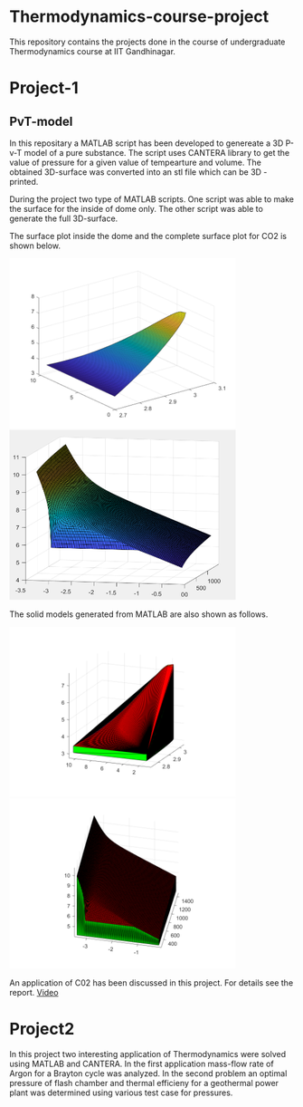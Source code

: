 # Thermodynamics-course-project
This repository contains the projects done in the course of undergraduate Thermodynamics course at IIT Gandhinagar. 

# Project-1
## PvT-model
In this repositary a MATLAB script has been developed to genereate a 3D P-v-T model of a pure substance. The script uses CANTERA library to get the value of pressure for a given value of tempearture and volume. The obtained 3D-surface was converted into an stl file which can be 3D - printed. 

During the project two type of MATLAB scripts. One script was able to make the surface for the inside of dome only. The other script was able to generate the full 3D-surface. 

The surface plot inside the dome and the complete surface plot for CO2 is shown below.

<img src="https://github.com/devanshuThakar/Thermodynamics-course-project/blob/main/Project1-PvT-Model/Surface_PVT_Saturated_Mixture.png" width="400" height="300" /> <img src="https://github.com/devanshuThakar/Thermodynamics-course-project/blob/main/Project1-PvT-Model/CO2_Model_Surface.png" width="400" height="300" /> 

The solid models generated from MATLAB are also shown as follows.

<img src="https://github.com/devanshuThakar/Thermodynamics-course-project/blob/main/Project1-PvT-Model/Solid_PVT_saturatedMixture.png" width="400" height="300" /> <img src="https://github.com/devanshuThakar/Thermodynamics-course-project/blob/main/Project1-PvT-Model/CO2_Model-image.png" width="400" height="300" /> 

An application of C02 has been discussed in this project. For details see the report. <a href="https://youtu.be/Jfh4p86uNpg" target="_blank">Video</a>

# Project2
In this project two interesting application of Thermodynamics were solved using MATLAB and CANTERA. In the first application mass-flow rate of Argon for a Brayton cycle was analyzed. In the second problem an optimal pressure of flash chamber and thermal efficieny for a geothermal power plant was determined using various test case for pressures.
